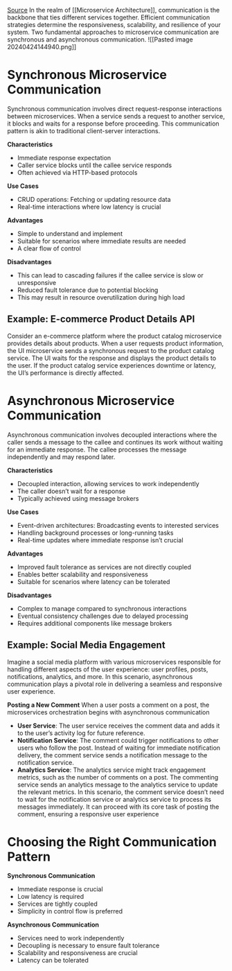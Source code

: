 [Source](https://medium.com/@systemdesignbychk/system-design-a-comprehensive-guide-on-synchronous-asynchronous-microservice-communication-8bda324943b8)
In the realm of [[Microservice Architecture]], communication is the backbone that ties different services together. Efficient communication strategies determine the responsiveness, scalability, and resilience of your system. Two fundamental approaches to microservice communication are synchronous and asynchronous communication.
![[Pasted image 20240424144940.png]]
# Synchronous Microservice Communication
Synchronous communication involves direct request-response interactions between microservices. When a service sends a request to another service, it blocks and waits for a response before proceeding. This communication pattern is akin to traditional client-server interactions.

**Characteristics**
- Immediate response expectation
- Caller service blocks until the callee service responds
- Often achieved via HTTP-based protocols

**Use Cases**
- CRUD operations: Fetching or updating resource data
- Real-time interactions where low latency is crucial

**Advantages**
- Simple to understand and implement
- Suitable for scenarios where immediate results are needed
- A clear flow of control

**Disadvantages**
- This can lead to cascading failures if the callee service is slow or unresponsive
- Reduced fault tolerance due to potential blocking
- This may result in resource overutilization during high load
## Example: E-commerce Product Details API
Consider an e-commerce platform where the product catalog microservice provides details about products. When a user requests product information, the UI microservice sends a synchronous request to the product catalog service. The UI waits for the response and displays the product details to the user. If the product catalog service experiences downtime or latency, the UI’s performance is directly affected.
# Asynchronous Microservice Communication
Asynchronous communication involves decoupled interactions where the caller sends a message to the callee and continues its work without waiting for an immediate response. The callee processes the message independently and may respond later.

**Characteristics**
- Decoupled interaction, allowing services to work independently
- The caller doesn’t wait for a response
- Typically achieved using message brokers

**Use Cases**
- Event-driven architectures: Broadcasting events to interested services
- Handling background processes or long-running tasks
- Real-time updates where immediate response isn’t crucial

**Advantages**
- Improved fault tolerance as services are not directly coupled
- Enables better scalability and responsiveness
- Suitable for scenarios where latency can be tolerated

**Disadvantages**
- Complex to manage compared to synchronous interactions
- Eventual consistency challenges due to delayed processing
- Requires additional components like message brokers
## Example: Social Media Engagement
Imagine a social media platform with various microservices responsible for handling different aspects of the user experience: user profiles, posts, notifications, analytics, and more. In this scenario, asynchronous communication plays a pivotal role in delivering a seamless and responsive user experience.

**Posting a New Comment**
When a user posts a comment on a post, the microservices orchestration begins with asynchronous communication
- **User Service**: The user service receives the comment data and adds it to the user’s activity log for future reference.
- **Notification Service**: The comment could trigger notifications to other users who follow the post. Instead of waiting for immediate notification delivery, the comment service sends a notification message to the notification service.
- **Analytics Service**: The analytics service might track engagement metrics, such as the number of comments on a post. The commenting service sends an analytics message to the analytics service to update the relevant metrics.
In this scenario, the comment service doesn’t need to wait for the notification service or analytics service to process its messages immediately. It can proceed with its core task of posting the comment, ensuring a responsive user experience
# Choosing the Right Communication Pattern

**Synchronous Communication**
- Immediate response is crucial
- Low latency is required
- Services are tightly coupled
- Simplicity in control flow is preferred

**Asynchronous Communication**
- Services need to work independently
- Decoupling is necessary to ensure fault tolerance
- Scalability and responsiveness are crucial
- Latency can be tolerated